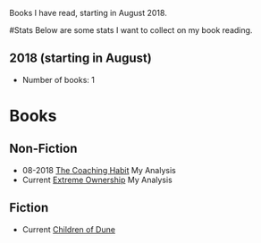 Books I have read, starting in August 2018.

#Stats
Below are some stats I want to collect on my book reading.
## 2018 (starting in August)
* Number of books: 1

# Books

## Non-Fiction
* 08-2018 [The Coaching Habit](https://www.amazon.com/Coaching-Habit-Less-Change-Forever-ebook/dp/B01BUIBBZI) My Analysis
* Current [Extreme Ownership](https://www.amazon.com/Extreme-Ownership-U-S-Navy-SEALs-ebook/dp/B0739PYQSS) My Analysis

## Fiction
* Current [Children of Dune](https://www.amazon.com/Children-Dune-Chronicles-Book-Three/dp/0441104029)
